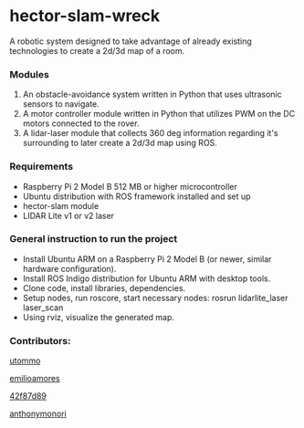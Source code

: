 # hector-slam-wreck
A robotic system designed to take advantage of already existing technologies to create a 2d/3d map of a room.

### Modules
1. An obstacle-avoidance system written in Python that uses ultrasonic sensors to navigate.
2. A motor controller module written in Python that utilizes PWM on the DC motors connected to the rover.
3. A lidar-laser module that collects 360 deg information regarding it's surrounding to later create a 2d/3d map using ROS.

### Requirements
- Raspberry Pi 2 Model B 512 MB or higher microcontroller
- Ubuntu distribution with ROS framework installed and set up
- hector-slam module
- LIDAR Lite v1 or v2 laser

### General instruction to run the project
- Install Ubuntu ARM on a Raspberry Pi 2 Model B (or newer, similar hardware configuration).
- Install ROS Indigo distribution for Ubuntu ARM with desktop tools.
- Clone code, install libraries, dependencies.
- Setup nodes, run roscore, start necessary nodes: rosrun lidarlite_laser laser_scan
- Using rviz, visualize the generated map.

### Contributors:
[utommo](https://github.com/utommo)

[emilioamores](https://github.com/emilioamores)

[42f87d89](https://github.com/42f87d89)

[anthonymonori](https://github.com/anthonymonori)

